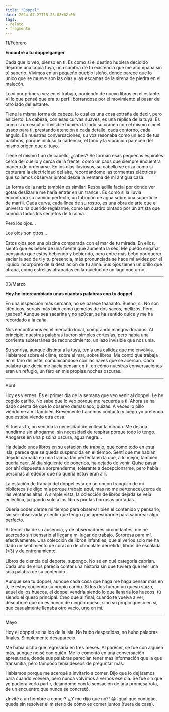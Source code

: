 ```yaml
---
title: "Doppel"
date: 2024-07-27T15:23:08+02:00
tags:
- relato
- fragmento
---
```


11/Febrero

**Encontré a tu doppelganger**

Cada que lo veo, pienso en ti. Es como si el destino hubiera decidido dejarme una copia tuya, una sombra de tu existencia que me acompaña sin tú saberlo. Vivimos en un pequeño pueblo isleño, donde parece que lo único que se mueve son las olas y las escamas de la sirena de piedra en el malecón. 

Lo vi por primera vez en el trabajo, poniendo de nuevo libros en el estante. Vi lo que pensé que era tu perfil borrandose por el movimiento al pasar del otro lado del estante.

Tiene la misma forma de cabeza, lo cual es una cosa extraña de decir, pero es cierto. La cabeza, con esas curvas suaves, es una réplica de la tuya. Es como si un escultor invisible hubiera tallado su cráneo con el mismo cincel usado para ti, prestando atención a cada detalle, cada contorno, cada ángulo. En nuestras conversaciones, su voz resonaba como un eco de tus palabras, porque incluso la cadencia, el tono y la vibración parecen del mismo origen que el tuyo.

Tiene el mismo tipo de cabello, ¿sabes? Se forman esas pequeñas espirales cerca del cuello y cerca de la frente, como un caos que siempre encuentra manera de ordenarse.  En los días lluviosos, su cabello se eriza como si capturara la electricidad del aire, recordándome las tormentas eléctricas que solíamos observar juntos desde la ventana de mi antigua casa.

La forma de la nariz también es similar. Resbaladilla facial por donde ver gotas deslizarle me haría entrar en un trance.. Es como si la lluvia encontrara su camino perfecto, un tobogán de agua sobre una superficie de marfil. Cada curva, cada línea de su rostro, es una obra de arte que el universo ha querido regalarme, como un cuadro pintado por un artista que conocía todos los secretos de tu alma.

Pero los ojos...

Los ojos son otros...

Estos ojos son una piscina comparada con el mar de tu mirada. En ellos, siento que es beber de una fuente que aumenta la sed. Me puedo engañar pensando que estoy bebiendo y bebiendo, pero entre más bebo por querer saciar la sed de ti y tu presencia, más pronunciada se hace mi avidez por el líquido incorpóreo de la destilación de tu alma. Sus ojos tienen un brillo que atrapa, como estrellas atrapadas en la quietud de un lago nocturno.

---
03/Marzo

**Hoy he intercambiado unas cuantas palabras con tu doppel.**

En una inspección más cercana, no se parece taaaanto. Bueno, sí. No son idénticos, seríais más bien como gemelos de dos sacos, mellizos. Pero, ¿sabes? Aunque sea sacarina y no azúcar, se ha sentido dulce y me ha recordado a la caña. 

Nos encontramos en el mercado local, comprando mangos dorados. Al principio, nuestras palabras fueron simples cortesías, pero había una corriente subterránea de reconocimiento, un lazo invisible que nos unía.

Su sonrisa, aunque distinta a la tuya, tenía una calidez que me envolvía. Hablamos sobre el clima, sobre el mar, sobre libros. Me contó que trabaja en el faro del este, comunicándose con las naves que se acercan. Cada palabra que decía me hacía pensar en ti, en cómo nuestras conversaciones eran un refugio, un faro en mis propias noches oscuras.

---

Abril

Hoy es viernes. Es el primer día de la semana que veo venir al doppel. Le he cogido cariño. No sabe que lo veo porque me recuerda a ti. Ahora se ha dado cuenta de que lo observo demasiado, quizás. A veces lo pillo viéndome a mí también. Brevemente hacemos contacto y luego yo pretendo que estaba viendo otra cosa.

Si fueras tú, no sentiría la necesidad de voltear la mirada. Me dejaría hundirme sin ahogarme, sin necesidad de respirar porque todo lo tengo. Ahogarse en una piscina oscura, agua negra...

Ha dejado unos libros en su estación de trabajo, que como todo en esta isla, parece que se queda suspendida en el tiempo. Sentí que me habían dejado carnada en una trampa tan perfecta en la que, a lo mejor, también quería caer. Al día siguiente de ponerlos, ha dejado de venir. Quise pasar por ahí dispuesta a sorprenderme, tolerante a decepcionarme, pero había personas alrededor que no quería estuvieran allí.

La estación de trabajo del doppel está en un rincón tranquilo de mi biblioteca (le digo mía porque trabajo aquí, mas no me pertenece),cerca de las ventanas altas. A simple vista, la colección de libros dejada se veía ecléctica, juzgando solo a los libros por las borrosas portadas.

Quería poder darme mi tiempo para observar bien el contenido y pensarlo, sin ser observada y sentir que tengo que apresurarme para saborear algo perfecto.

Al tercer día de su ausencia, y de observadores circundantes, me he acercado sin pensarlo al llegar a mi lugar de trabajo. Sorpresa para mí, efectivamente. Una colección de libros infantiles, que al verlos solo me ha dado un sentimiento de corazón de chocolate derretido, libros de escalada (<3) y de entrenamiento.

Libros de ciencia del deporte, supongo. No sé en qué categoría cabrían. Cada uno de ellos parecía contar una historia sin que tuviera que leer una sola palabra de su contenido.

Aunque sea tu doppel, aunque cada cosa que haga me haga pensar más en ti, le estoy cogiendo su propio cariño. Si los dos fueran un queso suizo, aquel de los huecos, el doppel vendría siendo lo que llenaría los huecos, tú siendo el queso principal. Creo que al final, cuando te vuelva a ver, descubriré que no es hueco de ningún queso, sino su propio queso en sí, que casualmente llenaba otro vacío, uno en mí.

---

Mayo

Hoy el doppel se ha ido de la isla. No hubo despedidas, no hubo palabras finales. Simplemente desapareció.

Me había dicho que regresaría en tres meses. Al parecer, se fue con alguien más, aunque no sé con quién. Me lo comentó en una conversación apresurada, donde sus palabras parecían tener más información que la que transmitía, pero tampoco tenía deseos de preguntar más. 

Hablamos porque me acerqué a invitarlo a comer. Dijo que lo dejáramos para cuando volviera, pero nunca volvimos a vernos ese día. Se fue sin que yo pudiera verlo partir, dejándome con la sensación de una promesa rota, de un encuentro que nunca se concretó.

¿Invité a un hombre a comer? ¡¿Y me dijo que no?! 😂 Igual que contigao, queda sin resolver el misterio de cómo es comer juntos (fuera de casa).

